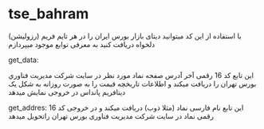 # tse_bahram
با استفاده از این کد میتوانید دیتای بازار بورس ایران را در هر تایم فریم (رزولیشن) دلخواه دریافت کنید
به معرفی توابع موجود میپردازم

get_data:

این تابع کد 16 رقمی آخر آدرس صفحه نماد مورد نظر در سایت شركت مديريت فناوري بورس تهران را دریافت میکند و اطلاعات تاریخچه قیمت را به صورت روزانه به شکل یک دیتافریم پانداس در خروجی نمایش میدهد

get_addres:
این تابع نام فارسی نماد (مثلا ذوب) دریافت میکند و در خروجی کد 16 رقمی نماد در سایت شرکت مدیریت فناوری بورس تهران راتحویل میدهد

